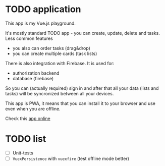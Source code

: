 # TODO application

This app is my Vue.js playground.

It's mostly standard TODO app - you can create, update, delete and tasks.
Less common features

- you also can order tasks (drag&drop)
- you can create multiple cards (task lists)

There is also integration with Firebase. It is used for:

- authorization backend
- database (firebase)

So you can (actually required) sign in and after that
all your data (lists and tasks) will be syncronized between all your devices.

This app is PWA, it means that you can install it to your browser
and use even when you are offline.

Check this [app online](https://zvadym-vue-todo.firebaseapp.com/#/)

# TODO list

- [ ] Unit-tests
- [ ] `VuexPersistence` with `vuexfire` (test offline mode better)
